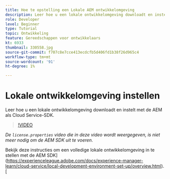 ```yaml
---
title: Hoe te opstelling een Lokale AEM ontwikkelomgeving
description: Leer hoe u een lokale ontwikkelomgeving downloadt en instelt met de AEM als Cloud Service-SDK.
role: Developer
level: Beginner
type: Tutorial
topic: Ontwikkeling
feature: Gereedschappen voor ontwikkelaars
kt: 6933
thumbnail: 330558.jpg
source-git-commit: f707c8e7cce413ecdcfb5d406fd1b38f26d965c4
workflow-type: tm+mt
source-wordcount: '91'
ht-degree: 1%

---
```



# Lokale ontwikkelomgeving instellen

Leer hoe u een lokale ontwikkelomgeving downloadt en instelt met de AEM als Cloud Service-SDK.

>[!VIDEO](https://video.tv.adobe.com/v/330558/?quality=12&learn=on)

_De  `license.properties` video die in deze video wordt weergegeven, is niet meer nodig om de AEM SDK uit te voeren._

Bekijk deze instructies om een volledige lokale ontwikkelomgeving in te stellen met de AEM SDK](https://experienceleague.adobe.com/docs/experience-manager-learn/cloud-service/local-development-environment-set-up/overview.html).[
